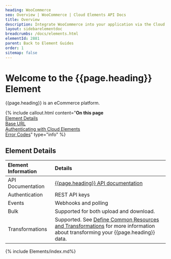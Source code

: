 ```yaml
---
heading: WooCommerce
seo: Overview | WooCommerce | Cloud Elements API Docs
title: Overview
description: Integrate WooCommerce into your application via the Cloud Elements APIs.
layout: sidebarelementdoc
breadcrumbs: /docs/elements.html
elementId: 2881
parent: Back to Element Guides
order: 1
sitemap: false
---
```


# Welcome to the {{page.heading}} Element

{{page.heading}} is an eCommerce platform.

{% include callout.html content="<strong>On this page</strong></br><a href=#element-details>Element Details</a></br><a href=#base-url>Base URL</a></br><a href=#authenticating-with-cloud-elements>Authenticating with Cloud Elements</a></br><a href=#error-codes>Error Codes</a>" type="info" %}

## Element Details

| Element Information | Details     |
| :------------- | :------------- |
| API Documentation | [{{page.heading}} API documentation](http://woocommerce.github.io/woocommerce-rest-api-docs/) |
| Authentication | REST API keys  |
| Events | Webhooks and polling |
| Bulk | Supported for both upload and download. |
| Transformations | Supported. See [Define Common Resources and Transformations](/docs/guides/common-resources/index.html) for more information about transforming your {{page.heading}} data.|

{% include Elements/index.md%}
